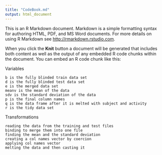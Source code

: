 ```yaml
---
title: "CodeBook.md"
output: html_document
---
```


This is an R Markdown document. Markdown is a simple formatting syntax for authoring HTML, PDF, and MS Word documents. For more details on using R Markdown see <http://rmarkdown.rstudio.com>.

When you click the **Knit** button a document will be generated that includes both content as well as the output of any embedded R code chunks within the document. You can embed an R code chunk like this:

Variables
```
b is the fully blinded train data set
d is the fully blinded test data set
e is the merged data set
meanv is the mean of the data
sdv is the standard deviation of the data 
p is the final column names 
q is the data frame after it is melted with subject and activity
r is the tidy data set
```
Transformations
```
reading the data from the training and test files
binding to merge them into one file
finding the mean and the standard deviation
creating a col names vector by coercion 
applying col names vector
melting the data and then casting it 
```
